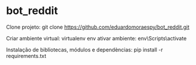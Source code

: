 # bot_reddit

Clone projeto: git clone https://github.com/eduardomoraespy/bot_reddit.git

Criar ambiente virtual: virtualenv env
ativar ambiente: env\Scripts\activate


Instalação de bibliotecas, módulos e dependèncias: pip install -r requirements.txt
